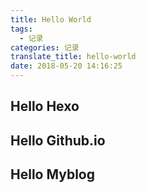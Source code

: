 ```yaml
---
title: Hello World
tags:
  - 记录
categories: 记录
translate_title: hello-world
date: 2018-05-20 14:16:25
---
```

 ## Hello Hexo
 ## Hello Github.io
 ## Hello Myblog